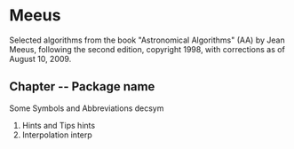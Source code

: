 Meeus
=====

Selected algorithms from the book "Astronomical Algorithms" (AA)
by Jean Meeus, following the second edition, copyright 1998,
with corrections as of August 10, 2009.

Chapter      --        Package name
-----------------------------------
Some Symbols and Abbreviations    decsym
1. Hints and Tips                 hints
3. Interpolation                  interp 
